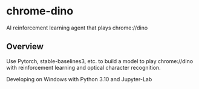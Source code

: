 # chrome-dino

AI reinforcement learning agent that plays chrome://dino

## Overview

Use Pytorch, stable-baselines3, etc. to build a model to play chrome://dino with reinforcement learning and optical character recognition.

Developing on Windows with Python 3.10 and Jupyter-Lab
